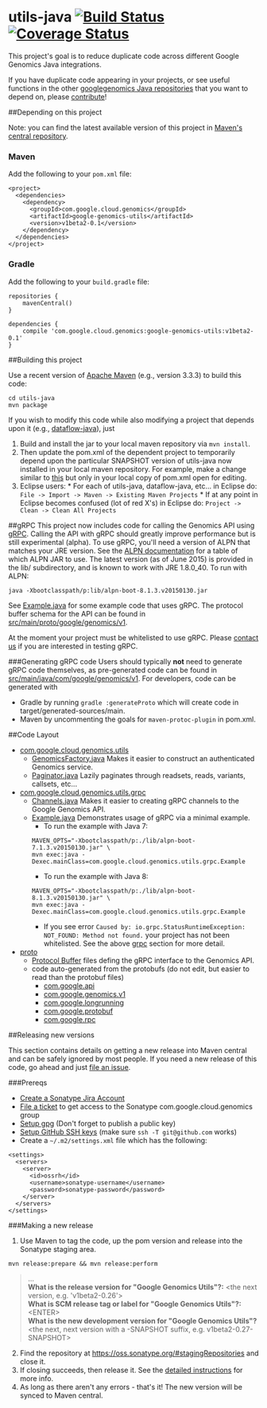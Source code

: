 utils-java [![Build Status](https://img.shields.io/travis/googlegenomics/utils-java.svg?style=flat)](https://travis-ci.org/googlegenomics/utils-java) [![Coverage Status](https://img.shields.io/coveralls/googlegenomics/utils-java.svg?style=flat)](https://coveralls.io/r/googlegenomics/utils-java)
==========

This project's goal is to reduce duplicate code across different Google Genomics Java integrations. 

If you have duplicate code appearing in your projects, or see useful functions in the other [googlegenomics Java repositories](https://github.com/googlegenomics?query=-java) that you want to depend on, please [contribute](CONTRIBUTING.rst)!

##Depending on this project

Note: you can find the latest available version of this project in [Maven's central repository](https://search.maven.org/#search%7Cga%7C1%7Ca%3A%22google-genomics-utils%22).

### Maven
Add the following to your `pom.xml` file:
```
<project>
  <dependencies>
    <dependency>
      <groupId>com.google.cloud.genomics</groupId>
      <artifactId>google-genomics-utils</artifactId>
      <version>v1beta2-0.1</version>
    </dependency>
  </dependencies>
</project>
```

### Gradle
Add the following to your `build.gradle` file:
```
repositories {
    mavenCentral()
}

dependencies {
    compile 'com.google.cloud.genomics:google-genomics-utils:v1beta2-0.1'
}
```

##Building this project

Use a recent version of [Apache Maven](http://maven.apache.org/download.cgi) (e.g., version 3.3.3) to build this code:

    cd utils-java
    mvn package

If you wish to modify this code while also modifying a project that depends upon it (e.g., [dataflow-java](https://github.com/googlegenomics/dataflow-java)), just

  1. Build and install the jar to your local maven repository via `mvn install`.
  2. Then update the pom.xml of the dependent project to temporarily depend upon the particular SNAPSHOT version of utils-java now installed in your local maven repository.  For example, make a change similar to [this](https://github.com/googlegenomics/dataflow-java/commit/17122798d579e593470c864868a46092f8795dfa) but only in your local copy of pom.xml open for editing.
  3. Eclipse users: 
    * For each of utils-java, dataflow-java, etc... in Eclipse do: `File -> Import -> Maven -> Existing Maven Projects`
    * If at any point in Eclipse becomes confused (lot of red X's) in Eclipse do: `Project -> Clean -> Clean All Projects`
  
##gRPC
This project now includes code for calling the Genomics API using <a href="http://www.grpc.io">gRPC</a>.
Calling the API with gRPC should greatly improve performance but is still experimental (alpha). To use
gRPC, you'll need a version of ALPN that matches your JRE version. See the
<a href="http://www.eclipse.org/jetty/documentation/9.2.10.v20150310/alpn-chapter.html">ALPN documentation</a>
for a table of which ALPN JAR to use. The latest version (as of June 2015) is provided in the lib/
subdirectory, and is known to work with JRE 1.8.0_40. To run with ALPN:

```
java -Xbootclasspath/p:lib/alpn-boot-8.1.3.v20150130.jar
```

See [Example.java](src/main/java/com/google/cloud/genomics/utils/grpc/Example.java) for some example code that uses gRPC. The protocol buffer schema for the API can be found in [src/main/proto/google/genomics/v1](src/main/proto/google/genomics/v1).

At the moment your project must be whitelisted to use gRPC. Please
<a href="mailto:google-genomics-contact@googlegroups.com">contact us</a> if you are interested in testing gRPC.

###Generating gRPC code
Users should typically **not** need to generate gRPC code themselves, as pre-generated code can be found
in [src/main/java/com/google/genomics/v1](src/main/java/com/google/genomics/v1). For developers, code can be generated with
 * Gradle by running `gradle :generateProto` which will create code in target/generated-sources/main.
 * Maven by uncommenting the goals for `maven-protoc-plugin` in pom.xml.

##Code Layout

* [com.google.cloud.genomics.utils](src/main/java/com/google/cloud/genomics/utils)
  * [GenomicsFactory.java](src/main/java/com/google/cloud/genomics/utils/GenomicsFactory.java) Makes it easier to construct an authenticated Genomics service.
  * [Paginator.java](src/main/java/com/google/cloud/genomics/utils/Paginator.java) Lazily paginates through readsets, reads, variants, callsets, etc...
* [com.google.cloud.genomics.utils.grpc](src/main/java/com/google/cloud/genomics/utils/grpc)
  * [Channels.java](src/main/java/com/google/cloud/genomics/utils/grpc/Channels.java) Makes it easier to creating gRPC channels to the Google Genomics API.
  * [Example.java](src/main/java/com/google/cloud/genomics/utils/grpc/Example.java) Demonstrates usage of gRPC via a minimal example.
    * To run the example with Java 7:
    ```
    MAVEN_OPTS="-Xbootclasspath/p:./lib/alpn-boot-7.1.3.v20150130.jar" \
    mvn exec:java -Dexec.mainClass=com.google.cloud.genomics.utils.grpc.Example
    ```
    * To run the example with Java 8:
    ```
    MAVEN_OPTS="-Xbootclasspath/p:./lib/alpn-boot-8.1.3.v20150130.jar" \
    mvn exec:java -Dexec.mainClass=com.google.cloud.genomics.utils.grpc.Example
    ```
    * If you see error `Caused by: io.grpc.StatusRuntimeException: NOT_FOUND: Method not found.` your project has not been whitelisted.  See the above [grpc](#grpc) section for more detail.
* [proto](src/main/proto)
  * [Protocol Buffer](http://www.grpc.io/docs/#working-with-protocol-buffers
) files defing the gRPC interface to the Genomics API.
  * code auto-generated from the protobufs (do not edit, but easier to read than the protobuf files)
    * [com.google.api](src/main/java/com/google/api)
    * [com.google.genomics.v1](src/main/java/com/google/genomics/v1)
    * [com.google.longrunning](src/main/java/com/google/longrunning)
    * [com.google.protobuf](src/main/java/com/google/protobuf)
    * [com.google.rpc](src/main/java/com/google/rpc)
  
##Releasing new versions

This section contains details on getting a new release into Maven central and can be safely ignored by most people. If you need a new release of this code, go ahead and just [file an issue](https://github.com/googlegenomics/utils-java/issues/new).

###Prereqs
* [Create a Sonatype Jira Account](http://central.sonatype.org/pages/ossrh-guide.html#initial-setup)
* [File a ticket](https://issues.sonatype.org/browse/OSSRH-11629) to get access to the Sonatype com.google.cloud.genomics group 
* [Setup gpg](http://central.sonatype.org/pages/working-with-pgp-signatures.html) (Don't forget to publish a public key)
* [Setup GitHub SSH keys](https://help.github.com/articles/generating-ssh-keys) (make sure `ssh -T git@github.com` works)
* Create a `~/.m2/settings.xml` file which has the following:
```
<settings>
  <servers>
    <server>
      <id>ossrh</id>
      <username>sonatype-username</username>
      <password>sonatype-password</password>
    </server>
  </servers>
</settings> 
```

###Making a new release
1. Use Maven to tag the code, up the pom version and release into the Sonatype staging area.
```
mvn release:prepare && mvn release:perform
```
> ...  
> **What is the release version for "Google Genomics Utils"?:** \<the next version, e.g. 'v1beta2-0.26'\>  
> **What is SCM release tag or label for "Google Genomics Utils"?:** \<ENTER\>  
> **What is the new development version for "Google Genomics Utils"?** \<the next, next version with a -SNAPSHOT suffix, e.g. v1beta2-0.27-SNAPSHOT\>  

2. Find the repository at https://oss.sonatype.org/#stagingRepositories and close it.
3. If closing succeeds, then release it. See the [detailed instructions](http://central.sonatype.org/pages/releasing-the-deployment.html#close-and-drop-or-release-your-staging-repository) for more info.
4. As long as there aren't any errors - that's it! The new version will be synced to Maven central.

